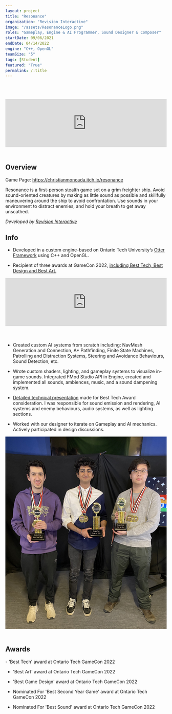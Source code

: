 ```yaml
---
layout: project
title: "Resonance"
organization: "Revision Interactive" 
image: "/assets/ResonanceLogo.png"
roles: "Gameplay, Engine & AI Programmer, Sound Designer & Composer"
startDate: 09/06/2021
endDate: 04/14/2022
engine: "C++, OpenGL"
teamSize: "5"
tags: [Student]
featured: "True"
permalink: /:title
---
```


<iframe style="float: right; margin-left: 50px; margin-bottom: 50px; margin-top: 50px; max-width:560px; max-height:315px;" width="100%" height="100%" src="https://www.youtube.com/embed/Woa6Wd34yfs?si=BemEPXuisSgm4yhv&amp&mute=1&autoplay=1&start=21;" title="YouTube video player" frameborder="0" allow="accelerometer; autoplay; clipboard-write; encrypted-media; gyroscope; picture-in-picture; web-share" allowfullscreen></iframe>

<h2>Overview</h2>
Game Page: <a href="https://christianmoncada.itch.io/resonance" target="_blank">https://christianmoncada.itch.io/resonance</a>

Resonance is a first-person stealth game set on a grim freighter ship. Avoid sound-oriented creatures by making as little sound as possible and skillfully maneuvering around the ship to avoid confrontation. Use sounds in your environment to distract enemies, and hold your breath to get away unscathed. 

<i>Developed by <a href="/What-Is-Revision-Interactive" target="_blank">Revision Interactive</a></i>

<h2>Info</h2>

- Developed in a custom engine-based on Ontario Tech University’s <a href="https://github.com/Ontario-Tech-GDW/OTTER" target="_blank">Otter Framework</a>
using C++ and OpenGL. 

- Recipient of three awards at GameCon 2022, <a href="https://www.gamecon.ca/archive/2022/winners" target="_blank">including Best Tech, Best Design and Best Art.</a>
    

<iframe style="float: right; margin-left: 50px; margin-bottom: 50px; max-width:560px; max-height:315px;" width="100%" height="100%" src="https://www.youtube.com/embed/PortG5dVL80?si=sMt1-H2oa-bRLZX4&amp;" title="YouTube video player" frameborder="0" allow="accelerometer; autoplay; clipboard-write; encrypted-media; gyroscope; picture-in-picture; web-share" allowfullscreen></iframe>


- Created custom AI systems from scratch including: NavMesh Generation and Connection, A*
Pathfinding, Finite State Machines, Patrolling and Distraction Systems, Steering and Avoidance
Behaviours, Sound Detection, etc.

- Wrote custom shaders, lighting, and gameplay systems to visualize in-game sounds. Integrated
FMod Studio API in Engine, created and implemented all sounds, ambiences, music, and a sound
dampening system.

- <a href="https://docs.google.com/presentation/d/1fg3h7dghsHYTs0I8R6AoBB8XHGnTdrzfRJBXx9aLxU0/edit?usp=sharing" target="_blank">Detailed technical presentation</a> made for Best Tech Award consideration. I was responsible for
sound emission and rendering, AI systems and enemy behaviours, audio systems, as well as
lighting sections.

- Worked with our designer to iterate on Gameplay and AI mechanics. Actively participated in
design discussions.

<img src= "/assets/ResonanceAwardsGroupPhoto.jpg" alt="image" style="float: right; width:560px; margin-left: 50px; margin-bottom:50px;">

<h2>Awards</h2>
- 'Best Tech' award at Ontario Tech GameCon 2022

- 'Best Art' award at Ontario Tech GameCon 2022

- 'Best Game Design' award at Ontario Tech GameCon 2022

- Nominated For 'Best Second Year Game' award at Ontario Tech GameCon 2022

- Nominated For 'Best Sound' award at Ontario Tech GameCon 2022

